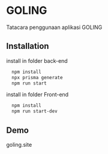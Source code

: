 
# GOLING

Tatacara penggunaan aplikasi GOLING



## Installation

install in folder back-end

```bash
  npm install 
  npx prisma generate 
  npm run start       
```
install in folder Front-end

```bash
  npm install 
  npm run start-dev       
```

    
## Demo

goling.site

